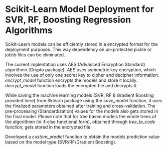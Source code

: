 # Scikit-Learn Model Deployment for SVR, RF, Boosting Regression Algorithms
Scikit-Learn models can be efficiently stored in a encrypted format for the deployment purposes. This way dependency on un-protected pickle or joblib files can be eliminated. 

The current implentation uses AES (Advanced Encryption Standard) algorithmn (Crypto package). AES uses symmetric key encryption, which involves the use of only one secret key to cipher and decipher information. *encrypt_model* function encrypts the models and store it locally. *decrypt_model* function loads the encrypted file and decrypts it. 

While saving the machine learning models (SVR, RF & Gradient Boosting provided here) from Sklearn package using the *save_model* function, it uses the finalized parameters obtained after training and cross-validation. The pre-processing (Standardization) values for the models also gets stored in the final model. Please note that for tree based models the whole trees of the algorithmn (in if-else functional form),  obtained through *tree_to_code* function, gets stored in the encrypted file.

Developed a *custom_predict* function to obtain the models prediction value based on the model type (SVR/RF/Gradient Boosting).

